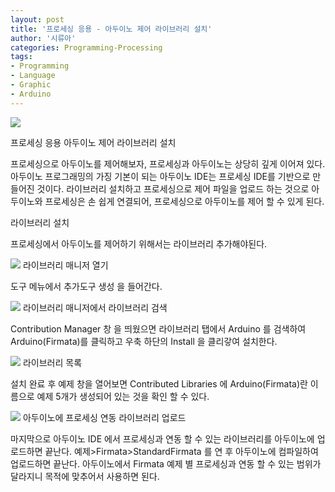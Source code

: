 ```yaml
---
layout: post
title: '프로세싱 응용 - 아두이노 제어 라이브러리 설치'
author: '시류아'
categories: Programming-Processing
tags:
- Programming
- Language
- Graphic
- Arduino
---
```



<script> location.href='https://cafe.naver.com/develoid/776089' ; </script>

<p>
 <p>
  <img src="https://dthumb-phinf.pstatic.net/?src=%22http%3A%2F%2Fblogfiles.naver.net%2FMjAxNzAyMDFfMTc2%2FMDAxNDg1OTIwMTIzODQ5.Q1ax1I1DcOMjaOPlbjLLyv0YWtPocLl_iMotHByIjl4g.0gcNi91QJGCF3u3PfZWeVlnCNLbmewmBPSLYW-dVTk4g.PNG.searphiel9%2Fprocessing_logo.png%22&amp;type=cafe_wa740">
 </p>

</p>

<p>
 <p>
  <p>
   프로세싱 응용
   아두이노 제어 라이브러리 설치
  </p>

 </p>

</p>

<p>
 <p>프로세싱으로 아두이노를 제어해보자, 프로세싱과 아두이노는 상당히 깊게 이어져 있다. 아두이노 프로그래밍의 가징 기본이 되는 아두이노 IDE는 프로세싱 IDE를 기반으로 만들어진 것이다. 라이브러리 설치하고 프로세싱으로 제어 파일을 업로드 하는 것으로 아두이노와 프로세싱은 손 쉽게 연결되어, 프로세싱으로 아두이노를 제어 할 수 있게 된다.</p>

</p>

<p>
 <p>
  <p></p>

 </p>

</p>

<p>
 <p>
  <p>
   라이브러리 설치
  </p>

 </p>

</p>

<p>
 <p>프로세싱에서 아두이노를 제어하기 위해서는 라이브러리 추가해야된다.</p>

</p>

<p>
 <p>
  <img src="https://dthumb-phinf.pstatic.net/?src=%22http%3A%2F%2Fblogfiles.naver.net%2FMjAxNzAyMDFfMTgy%2FMDAxNDg1OTIwMjUyNTQ1.x4kZpyc9snPIm-USmjns6uoufK_JLqjkbag0Jmo-A-Mg.ylgB3sFBNvafWq4tBLml98z3KJLRMDZBdEIrHmzQp_0g.PNG.searphiel9%2F1.png%22&amp;type=cafe_wa740">
  라이브러리 매니저 열기
 </p>

</p>

<p>
 <p>도구 메뉴에서 추가도구 생성 을 들어간다.</p>

</p>

<p>
 <p>
  <img src="https://dthumb-phinf.pstatic.net/?src=%22http%3A%2F%2Fblogfiles.naver.net%2FMjAxNzAyMDFfNDMg%2FMDAxNDg1OTIwMjUyNTQ4.1sdH13MtEoYfqIL3fBNokJ2QOlHn7baajbt_nFP-RPUg.5LS9ot4GQf6Lc38bf9FLlfH-bjtvXuvfSWO_pyxqFpkg.PNG.searphiel9%2F2.png%22&amp;type=cafe_wa740">
  라이브러리 매니저에서 라이브러리 검색
 </p>

</p>

<p>
 <p>Contribution Manager 창 을 띄웠으면 라이브러리 탭에서 Arduino 를 검색하여 Arduino(Firmata)를 클릭하고 우축 하단의 Install 을 클리갛여 설치한다.</p>

</p>

<p>
 <p>
  <img src="https://dthumb-phinf.pstatic.net/?src=%22http%3A%2F%2Fblogfiles.naver.net%2FMjAxNzAyMDFfOTQg%2FMDAxNDg1OTIwMjUyNTM5.tBJTigwmtowXSs0JeHL8GyQCLQylr8mebOuNyMPNoW4g.DM0NCL8VDvBOiQ4W4bw5sCw11lV9jhKSpqBcwADFkksg.PNG.searphiel9%2F3.png%22&amp;type=cafe_wa740">
  라이브러리 목록
 </p>

</p>

<p>
 <p>설치 완료 후 예제 창을 열어보면 Contributed Libraries 에 Arduino(Firmata)란 이름으로 예제 5개가 생성되어 있는 것을 확인 할 수 있다.</p>

</p>

<p>
 <p>
  <img src="https://dthumb-phinf.pstatic.net/?src=%22http%3A%2F%2Fblogfiles.naver.net%2FMjAxNzAyMDFfMTQ2%2FMDAxNDg1OTIwMjUyNTcx.GIenN97hXjLDx7-shYki6R_zJBvp2Dyod6bwDaZ7PSYg.NdnNpQhk1fWVo8cWUdNWGtd8aA16oJrG8ozYlbGql2Yg.PNG.searphiel9%2F4.png%22&amp;type=cafe_wa740">
  아두이노에 프로세싱 연동 라이브러리 업로드
 </p>

</p>

<p>
 <p>마지막으로 아두이노 IDE 에서 프로세싱과 연동 할 수 있는 라이브러리를 아두이노에 업로드하면 끝난다. 예제&gt;Firmata&gt;StandardFirmata 를 연 후 아두이노에 컴파일하여 업로드하면 끝난다. 아두이노에서 Firmata 예제 별 프로세싱과 연동 할 수 있는 범위가 달라지니 목적에 맞추어서 사용하면 된다.</p>

</p>

